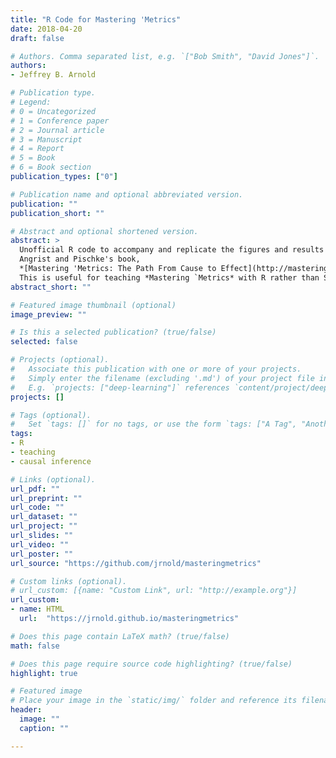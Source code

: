 ```yaml
---
title: "R Code for Mastering 'Metrics"
date: 2018-04-20
draft: false

# Authors. Comma separated list, e.g. `["Bob Smith", "David Jones"]`.
authors:
- Jeffrey B. Arnold

# Publication type.
# Legend:
# 0 = Uncategorized
# 1 = Conference paper
# 2 = Journal article
# 3 = Manuscript
# 4 = Report
# 5 = Book
# 6 = Book section
publication_types: ["0"]

# Publication name and optional abbreviated version.
publication: ""
publication_short: ""

# Abstract and optional shortened version.
abstract: >
  Unofficial R code to accompany and replicate the figures and results
  Angrist and Pischke's book,
  *[Mastering 'Metrics: The Path From Cause to Effect](http://masteringmetrics.com/)*.
  This is useful for teaching *Mastering `Metrics* with R rather than Stata.
abstract_short: ""

# Featured image thumbnail (optional)
image_preview: ""

# Is this a selected publication? (true/false)
selected: false

# Projects (optional).
#   Associate this publication with one or more of your projects.
#   Simply enter the filename (excluding '.md') of your project file in `content/project/`.
#   E.g. `projects: ["deep-learning"]` references `content/project/deep-learning.md`.
projects: []

# Tags (optional).
#   Set `tags: []` for no tags, or use the form `tags: ["A Tag", "Another Tag"]` for one or more tags.
tags:
- R
- teaching
- causal inference

# Links (optional).
url_pdf: ""
url_preprint: ""
url_code: ""
url_dataset: ""
url_project: ""
url_slides: ""
url_video: ""
url_poster: ""
url_source: "https://github.com/jrnold/masteringmetrics"

# Custom links (optional).
# url_custom: [{name: "Custom Link", url: "http://example.org"}]
url_custom:
- name: HTML
  url:  "https://jrnold.github.io/masteringmetrics"

# Does this page contain LaTeX math? (true/false)
math: false

# Does this page require source code highlighting? (true/false)
highlight: true

# Featured image
# Place your image in the `static/img/` folder and reference its filename below, e.g. `image: "example.jpg"`.
header:
  image: ""
  caption: ""

---
```

